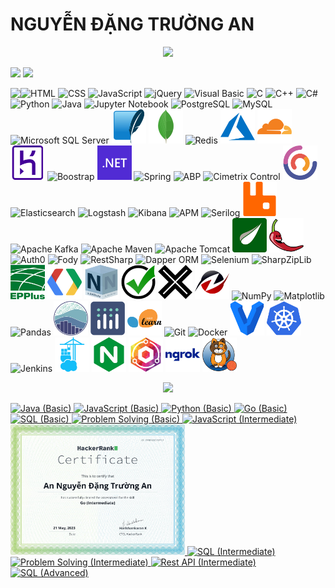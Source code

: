 # NGUYỄN ĐẶNG TRƯỜNG AN
<p align='center'>
<!-- <img src='https://github-profile-trophy.vercel.app/?username=tynab&theme=dracula&column=6'> -->
<img src='https://hacked-github-stat-trophies.vercel.app/?username=tynab&theme=dracula&column=11'>
</p>

<p align=left>
<!-- <img algin='left' width='49%' src='https://github-readme-stats.vercel.app/api?username=tynab&count_private=true&show_icons=true&theme=dracula' /> -->
<img algin='left' width='49.7%' src='https://readme-stats-fabio-vicente.vercel.app/api?username=tynab&count_private=true&show_icons=true&theme=dracula' />
<img algin='right' width='49.7%' src='https://github-readme-streak-stats.herokuapp.com/?user=tynab&theme=dracula' />
</p>

<!-- <img align='left' src='https://github-readme-stats.vercel.app/api/top-langs/?username=tynab&theme=dracula&langs_count=10' /> -->
<img align='left' src='https://github-readme-stats-git-masterrstaa-rickstaa.vercel.app/api/top-langs/?username=tynab&theme=dracula&langs_count=10' />
<!-- <img align='left' src='https://github-readme-stats-sigma-five.vercel.app/api/top-langs/?username=tynab&theme=dracula' /> -->

<p algin='right'>
    <img src='pic/HTML.png' width='55' title='HTML'>
    <img src='pic/CSS.png' width='55' title='CSS'>
    <img src='pic/JS.png' width='55' title='JavaScript'>
    <img src='pic/jQuery.png' width='55' title='jQuery'>
    <img src='pic/VBNET.png' width='55' title='Visual Basic'>
    <img src='pic/C.png' width='55' title='C'>
    <img src='pic/CPP.png' width='55' title='C++'>
    <img src='pic/CS.png' width='55' title='C#'>
    <img src='pic/Python.png' width='55' title='Python'>
    <img src='pic/Java.png' width='55' title='Java'>
    <img src='pic/Jupyter.png' width='55' title='Jupyter Notebook'>
    <img src='pic/Postgre.png'n width='55' title='PostgreSQL'>
    <img src='pic/MySQL.png'n width='55' title='MySQL'>
    <img src='pic/MSSS.png' width='55' title='Microsoft SQL Server'>
    <img src='pic/SQLite.png' width='55' title='SQLite'>
    <img src='pic/MongoDB.png' width='55' title='MongoDB'>
    <img src='pic/Redis.png' width='55' title='Redis'>
    <img src='pic/Azure.png' width='55' title='Azure'>
    <img src='pic/Cloudflare.png' width='55' title='Cloudflare'>
    <img src='pic/Heroku.png' width='55' title='Heroku'>
    <img src='pic/Boostrap.png' width='55' title='Boostrap'>
    <img src='pic/dotNET.png' width='55' title='.NET'>
    <img src='pic/Spring.png' width='55' title='Spring'>
    <img src='pic/ABP.png' width='55' title='ABP'>
    <img src='pic/CCF.png' width='55' title='Cimetrix Control'>
    <img src='pic/CAP.png' width='55' title='CAP'>
    <img src='pic/Elasticsearch.png' width='55' title='Elasticsearch'>
    <img src='pic/Logstash.png' width='55' title='Logstash'>
    <img src='pic/Kibana.png' width='55' title='Kibana'>
    <img src='pic/APM.png' width='55' title='APM'>
    <img src='pic/Serilog.png' width='55' title='Serilog'>
    <img src='pic/RabbitMQ.png' width='55' title='RabbitMQ'>
    <img src='pic/Kafka.png' width='55' title='Apache Kafka'>
    <img src='pic/Maven.png' width='55' title='Apache Maven'>
    <img src='pic/Tomcat.png' width='55' title='Apache Tomcat'>
    <img src='pic/Thymeleaf.png' width='55' title='Thymeleaf'>
    <img src='pic/Lombok.png' width='55' title='Lombok'>
    <img src='pic/Auth0.png' width='55' title='Auth0'>
    <img src='pic/Fody.png' width='55' title='Fody'>
    <img src='pic/RestSharp.png' width='55' title='RestSharp'>
    <img src='pic/Dapper.png' width='55' title='Dapper ORM'>
    <img src='pic/Selenium.png' width='55' title='Selenium'>
    <img src='pic/SharpZipLib.png' width='55' title='SharpZipLib'>
    <img src='pic/EPPlus.png' width='55' title='EPPlus'>
    <img src='pic/Google.png' width='55' title='Google APIs'>
    <img src='pic/NSubstitute.png' width='55' title='NSubstitute'>
    <img src='pic/Shouldly.png' width='55' title='Shouldly'>
    <img src='pic/xunit.png' width='55' title='xUnit'>
    <img src='pic/HtmlAgilityPack.png' width='55' title='Html Agility Pack'>
    <img src='pic/NumPy.png' width='55' title='NumPy'>
    <img src='pic/Matplotlib.png' width='55' title='Matplotlib'>
    <img src='pic/Pandas.png' width='55' title='Pandas'>
    <img src='pic/seaborn.png' width='55' title='seaborn'>
    <img src='pic/Plotly.png' width='55' title='Plotly'>
    <img src='pic/sklearn.png' width='55' title='scikit-learn'>
    <img src='pic/Git.png' width='55' title='Git'>
    <img src='pic/Docker.png' width='55' title='Docker'>
    <img src='pic/Vagrant.png' width='55' title='Vagrant'>
    <img src='pic/K8s.png' width='55' title='Kubernetes'>
    <img src='pic/Jenkins.png' width='55' title='Jenkins'>
    <img src='pic/Portainer.png' width='55' title='Portainer'>
    <img src='pic/NGINX.png' width='55' title='NGINX'>
    <img src='pic/NginxProxyManager.png' width='55' title='Nginx Proxy Manager'>
    <img src='pic/ngrok.png' width='55' title='ngrok'>
    <img src='pic/Calico.png' width='55' title='Project Calico'>
</p>

<p align='center'>
<img src='https://github-widgetbox.vercel.app/api/profile?username=tynab&data=followers,repositories,stars,commits'>
</p>

<div>
<a href='https://www.hackerrank.com/certificates/18b8b69e9e0f'>
    <img src='certificate/Java1.png' width='279' title='Java (Basic)'>
</a>
<a href='https://www.hackerrank.com/certificates/84f184e645db'>
    <img src='certificate/JavaScript1.png' width='279' title='JavaScript (Basic)'>
</a>
<a href='https://www.hackerrank.com/certificates/923b39aff6b7'>
    <img src='certificate/Python1.png' width='279' title='Python (Basic)'>
</a>
<a href='https://www.hackerrank.com/certificates/6f3edd29f8f7'>
    <img src='certificate/Go1.png' width='279' title='Go (Basic)'>
</a>
<a href='https://www.hackerrank.com/certificates/227d1e48e38e'>
    <img src='certificate/SQL1.png' width='279' title='SQL (Basic)'>
</a>
<a href='https://www.hackerrank.com/certificates/0f5bc77ae34a'>
    <img src='certificate/Problem1.png' width='279' title='Problem Solving (Basic)'>
</a>
<a href='https://www.hackerrank.com/certificates/9136c4f105da'>
    <img src='certificate/JavaScript2.png' width='279' title='JavaScript (Intermediate)'>
</a>
<a href='https://www.hackerrank.com/certificates/fe8553df0712'>
    <img src='certificate/Go2.png' width='279' title='Go (Intermediate)'>
</a>
<a href='https://www.hackerrank.com/certificates/b25f42ef5164'>
    <img src='certificate/SQL2.png' width='279' title='SQL (Intermediate)'>
</a>
<a href='https://www.hackerrank.com/certificates/afa149d488a2'>
    <img src='certificate/Problem2.png' width='279' title='Problem Solving (Intermediate)'>
</a>
<a href='https://www.hackerrank.com/certificates/51c373908367'>
    <img src='certificate/Rest2.png' width='279' title='Rest API (Intermediate)'>
</a>
<a href='https://www.hackerrank.com/certificates/9c262c7c1e37'>
    <img src='certificate/SQL3.png' width='279' title='SQL (Advanced)'>
</a>
</div>